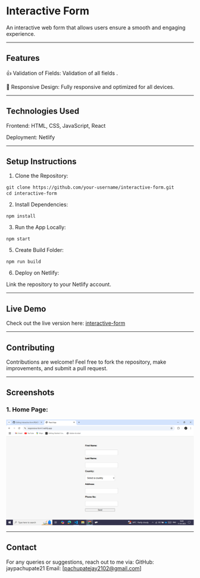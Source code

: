 # Interactive Form

An interactive web form that allows users ensure a smooth and engaging experience.


---

## Features

👍 Validation of Fields: Validation of all fields .

📱 Responsive Design: Fully responsive and optimized for all devices.



---

## Technologies Used

Frontend: HTML, CSS, JavaScript, React

Deployment: Netlify



---

## Setup Instructions

1. Clone the Repository:
```
git clone https://github.com/your-username/interactive-form.git
cd interactive-form
```

2. Install Dependencies:
```
npm install
```


3. Run the App Locally:
```
npm start
```

5. Create Build Folder:
```
npm run build
```


6. Deploy on Netlify:

Link the repository to your Netlify account.





---

## Live Demo

Check out the live version here: [interactive-form](https://responsive-form1.netlify.app/)


---

## Contributing

Contributions are welcome! Feel free to fork the repository, make improvements, and submit a pull request.


---

## Screenshots

### 1. Home Page:
   
   
   ![screenshot](public/img1.png)






---

## Contact

For any queries or suggestions, reach out to me via:
GitHub: jaypachupate21
Email: [pachupatejay2102@gmail.com]

